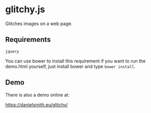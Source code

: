 # glitchy.js

Glitches images on a web page.

## Requirements

`jquery`

You can use bower to install this requirement if you want to run the demo.html yourself, just install bower and type `bower install`.

## Demo

There is also a demo online at:

https://danielsmith.eu/glitchy/

